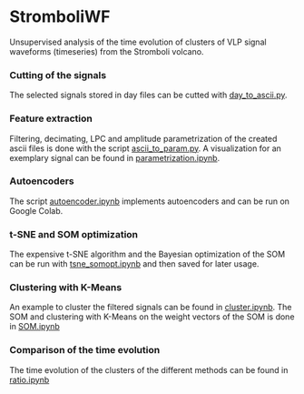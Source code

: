 # StromboliWF
Unsupervised analysis of the time evolution of clusters of VLP signal waveforms (timeseries) from the Stromboli volcano. 

### Cutting of the signals
The selected signals stored in day files can be cutted with [day_to_ascii.py](https://github.com/llayer/StromboliWF/blob/master/day_to_ascii.py).

### Feature extraction
Filtering, decimating, LPC and amplitude parametrization of the created ascii files is done with the script [ascii_to_param.py](https://github.com/llayer/StromboliWF/blob/master/ascii_to_param.py). A visualization for an exemplary signal can be found in [parametrization.ipynb](https://github.com/llayer/StromboliWF/blob/master/parametrization.ipynb).

### Autoencoders
The script [autoencoder.ipynb](https://github.com/llayer/StromboliWF/blob/master/autoencoder.ipynb) implements autoencoders and can be run on Google Colab.

### t-SNE and SOM optimization
The expensive t-SNE algorithm and the Bayesian optimization of the SOM can be run with [tsne_somopt.ipynb](https://github.com/llayer/StromboliWF/blob/master/tsne_somopt.ipynb) and then saved for later usage.

### Clustering with K-Means
An example to cluster the filtered signals can be found in [cluster.ipynb](https://github.com/llayer/StromboliWF/blob/master/cluster.ipynb). The SOM and clustering with K-Means on the weight vectors of the SOM is done in [SOM.ipynb](https://github.com/llayer/StromboliWF/blob/master/SOM.ipynb)

### Comparison of the time evolution
The time evolution of the clusters of the different methods can be found in [ratio.ipynb](https://github.com/llayer/StromboliWF/blob/master/ratio.ipynb)
